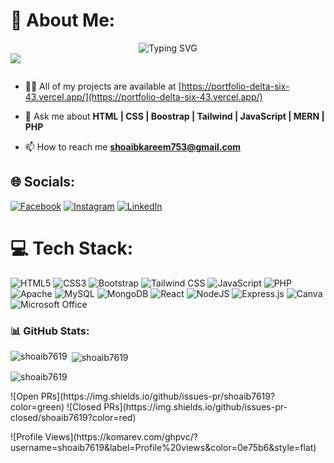 # 💫 About Me:

<div align="center">
  <img src="https://readme-typing-svg.demolab.com?font=Fira+Code&weight=500&pause=1000&center=true&multiline=true&random=false&width=600&height=90&lines=Hi+%F0%9F%91%8B%2C+I'm+Muhammad+Shoaib+;I+am+an+inquisitive+and+passionate+learner+%F0%9F%92%A1;Currently%2C+I+am+working+on+full-stack+development" alt="Typing SVG">
</div>

<div>
    <a href="#"><img src="https://media.licdn.com/dms/image/C4E12AQErJsYayDutVg/article-cover_image-shrink_600_2000/0/1651835064260?e=2147483647&v=beta&t=PD7NGwk2Vh3xOA9gxf8uUsLsAt-Bvak1Hm3ruoGSxuY"></a>
</div>

<p align="left"> <a href="https://twitter.com/" target="blank"><img src="https://img.shields.io/twitter/follow/?logo=twitter&style=for-the-badge" alt="" /></a> </p>

* 👨‍💻 All of my projects are available at  [https://portfolio-delta-six-43.vercel.app/](https://portfolio-delta-six-43.vercel.app/)

* 💬 Ask me about **HTML | CSS | Boostrap | Tailwind | JavaScript | MERN | PHP**

* 📫 How to reach me **[shoaibkareem753@gmail.com](mailto:shoaibkareem753@gmail.com)**

## 🌐 Socials:

[![Facebook](https://img.shields.io/badge/Facebook-%231877F2.svg?logo=facebook\&logoColor=white)](https://web.facebook.com/profile.php?id=100010405754427&_rdc=1&_rdr)
[![Instagram](https://img.shields.io/badge/Instagram-%23E4405F.svg?logo=Instagram\&logoColor=white)](https://www.instagram.com/shoaib_7619/?igsh=MTQ4amo3YTUwdHAxaw%3D%3D)
[![LinkedIn](https://img.shields.io/badge/LinkedIn-%230077B5.svg?logo=linkedin\&logoColor=white)](https://www.linkedin.com/in/muhammad-shoaib-0837b922a)

# 💻 Tech Stack:

![HTML5](https://img.shields.io/badge/html5-%23E34F26.svg?style=for-the-badge\&logo=html5\&logoColor=white)
![CSS3](https://img.shields.io/badge/css3-%231572B6.svg?style=for-the-badge\&logo=css3\&logoColor=white)
![Bootstrap](https://img.shields.io/badge/Bootstrap-%23563D7C.svg?style=for-the-badge\&logo=bootstrap\&logoColor=white)
![Tailwind CSS](https://img.shields.io/badge/Tailwind_CSS-%2338B2AC.svg?style=for-the-badge\&logo=tailwind-css\&logoColor=white)
![JavaScript](https://img.shields.io/badge/javascript-%23323330.svg?style=for-the-badge\&logo=javascript\&logoColor=%23F7DF1E)
![PHP](https://img.shields.io/badge/php-%23777BB4.svg?style=for-the-badge\&logo=php\&logoColor=white)
![Apache](https://img.shields.io/badge/apache-%23D42029.svg?style=for-the-badge\&logo=apache\&logoColor=white)
![MySQL](https://img.shields.io/badge/mysql-%2300f.svg?style=for-the-badge\&logo=mysql\&logoColor=white)
![MongoDB](https://img.shields.io/badge/MongoDB-%234ea94b.svg?style=for-the-badge\&logo=mongodb\&logoColor=white)
![React](https://img.shields.io/badge/react-%2320232a.svg?style=for-the-badge\&logo=react\&logoColor=%2361DAFB)
![NodeJS](https://img.shields.io/badge/node.js-6DA55F?style=for-the-badge\&logo=node.js\&logoColor=white)
![Express.js](https://img.shields.io/badge/Express.js-%23404D59.svg?style=for-the-badge\&logo=express\&logoColor=white)
![Canva](https://img.shields.io/badge/Canva-%2300C4CC.svg?style=for-the-badge\&logo=Canva\&logoColor=white)
![Microsoft Office](https://img.shields.io/badge/Microsoft_Office-%23D83B01.svg?style=for-the-badge\&logo=microsoft-office\&logoColor=white)

### 📊 GitHub Stats:
<p><img align="left" src="https://github-readme-stats.vercel.app/api/top-langs?username=shoaib7619&show_icons=true&locale=en&layout=compact" alt="shoaib7619" /></p>

<p>&nbsp;<img align="center" src="https://github-readme-stats.vercel.app/api?username=shoaib7619&show_icons=true&locale=en" alt="shoaib7619" /></p>

<p><img align="center" src="https://github-readme-streak-stats.herokuapp.com/?user=shoaib7619" alt="shoaib7619" /></p>

<p align="left">
  ![Open PRs](https://img.shields.io/github/issues-pr/shoaib7619?color=green)
  ![Closed PRs](https://img.shields.io/github/issues-pr-closed/shoaib7619?color=red)
</p>

<p align="left">
  ![Profile Views](https://komarev.com/ghpvc/?username=shoaib7619&label=Profile%20views&color=0e75b6&style=flat)
</p>



